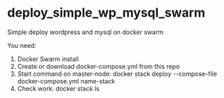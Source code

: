 # deploy_simple_wp_mysql_swarm
Simple deploy wordpress and mysql on docker swarm

You need:
1. Docker Swarm install
2. Create or download docker-compose.yml from this repo
3. Start command on master-node:
       docker stack deploy --compose-file docker-compose.yml name-stack
4. Check work:
       docker stack ls

